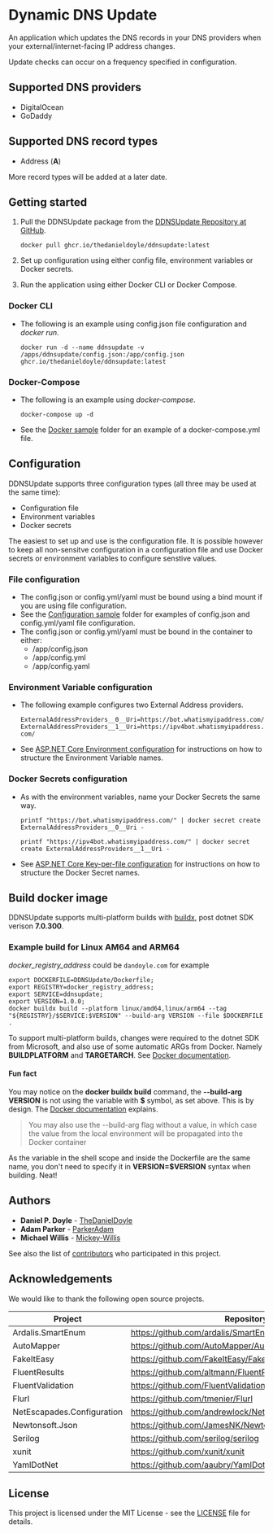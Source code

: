 # Dynamic DNS Update

An application which updates the DNS records in your DNS providers when your external/internet-facing IP address changes.

Update checks can occur on a frequency specified in configuration.

## Supported DNS providers

* DigitalOcean
* GoDaddy

## Supported DNS record types

* Address (**A**)

More record types will be added at a later date.

## Getting started

1. Pull the DDNSUpdate package from the [DDNSUpdate Repository at GitHub](https://github.com/users/TheDanielDoyle/packages/container/package/ddnsupdate).

    ``docker pull ghcr.io/thedanieldoyle/ddnsupdate:latest``

2. Set up configuration using either config file, environment variables or Docker secrets.

3. Run the application using either Docker CLI or Docker Compose.

### Docker CLI

* The following is an example using config.json file configuration and *docker run*.

    ``docker run -d --name ddnsupdate -v /apps/ddnsupdate/config.json:/app/config.json ghcr.io/thedanieldoyle/ddnsupdate:latest``

### Docker-Compose

* The following is an example using *docker-compose*.

    ``docker-compose up -d``

* See the [Docker sample](https://github.com/TheDanielDoyle/DDNSUpdate/tree/master/samples/) folder for an example of a docker-compose.yml file.

## Configuration

DDNSUpdate supports three configuration types (all three may be used at the same time):

* Configuration file
* Environment variables
* Docker secrets

The easiest to set up and use is the configuration file. It is possible however to keep all non-sensitve configuration in a configuration file and use Docker secrets or environment variables to configure senstive values.

### File configuration

* The config.json or config.yml/yaml must be bound using a bind mount if you are using file configuration.
* See the [Configuration sample](https://github.com/TheDanielDoyle/DDNSUpdate/tree/master/samples/Configuration) folder for examples of config.json and config.yml/yaml file configuration.
* The config.json or config.yml/yaml must be bound in the container to either:
  * /app/config.json
  * /app/config.yml
  * /app/config.yaml

### Environment Variable configuration

* The following example configures two External Address providers.

    ``ExternalAddressProviders__0__Uri=https://bot.whatismyipaddress.com/``
    ``ExternalAddressProviders__1__Uri=https://ipv4bot.whatismyipaddress.com/``

* See [ASP.NET Core Environment configuration](https://docs.microsoft.com/en-us/aspnet/core/fundamentals/configuration/?view=aspnetcore-3.1#environment-variables) for instructions on how to structure the Environment Variable names.

### Docker Secrets configuration

* As with the environment variables, name your Docker Secrets the same way.

    ``printf "https://bot.whatismyipaddress.com/" | docker secret create ExternalAddressProviders__0__Uri -``

    ``printf "https://ipv4bot.whatismyipaddress.com/" | docker secret create ExternalAddressProviders__1__Uri -``

* See [ASP.NET Core Key-per-file configuration](https://docs.microsoft.com/en-us/aspnet/core/fundamentals/configuration/?view=aspnetcore-3.1#key-per-file-configuration-provider) for instructions on how to structure the Docker Secret names.

## Build docker image

DDNSUpdate supports multi-platform builds with [buildx](https://docs.docker.com/engine/reference/commandline/buildx/), post dotnet SDK verison **7.0.300**.

### Example build for Linux AM64 and ARM64

_docker_registry_address_ could be `dandoyle.com` for example

```shell
export DOCKERFILE=DDNSUpdate/Dockerfile;
export REGISTRY=docker_registry_address;
export SERVICE=ddnsupdate;
export VERSION=1.0.0;
docker buildx build --platform linux/amd64,linux/arm64 --tag "${REGISTRY}/$SERVICE:$VERSION" --build-arg VERSION --file $DOCKERFILE .
```
To support multi-platform builds, changes were required to the dotnet SDK from Microsoft, and also use of some automatic ARGs from Docker. Namely **BUILDPLATFORM** and **TARGETARCH**. See [Docker documentation](https://docs.docker.com/engine/reference/builder/#automatic-platform-args-in-the-global-scope). 

#### Fun fact

You may notice on the **docker buildx build** command, the **--build-arg VERSION** is not using the variable with **$** symbol, as set above. This is by design. The [Docker documentation](https://docs.docker.com/engine/reference/commandline/build/#build-arg) explains.

> You may also use the --build-arg flag without a value, in which case the value from the local environment will be propagated into the Docker container

As the variable in the shell scope and inside the Dockerfile are the same name, you don't need to specify it in **VERSION=$VERSION** syntax when building. Neat!

## Authors

* **Daniel P. Doyle** - [TheDanielDoyle](https://github.com/TheDanielDoyle/)
* **Adam Parker** - [ParkerAdam](https://github.com/parkeradam/)
* **Michael Willis** - [Mickey-Willis](https://github.com/mickey-willis/)

See also the list of [contributors](https://github.com/TheDanielDoyle/DDNSUpdate/contributors) who participated in this project.

## Acknowledgements

We would like to thank the following open source projects.

| Project                    | Repository                                               | License                                                                                 |
| -------------------------- | -------------------------------------------------------- | --------------------------------------------------------------------------------------- |
| Ardalis.SmartEnum          | https://github.com/ardalis/SmartEnum                     | [LICENSE](https://github.com/ardalis/SmartEnum/blob/master/LICENSE)                     |
| AutoMapper                 | https://github.com/AutoMapper/AutoMapper                 | [LICENSE](https://github.com/AutoMapper/AutoMapper/blob/master/LICENSE.txt)             |
| FakeItEasy                 | https://github.com/FakeItEasy/FakeItEasy                 | [LICENSE](https://github.com/FakeItEasy/FakeItEasy/blob/master/License.txt)             |
| FluentResults              | https://github.com/altmann/FluentResults                 | [LICENSE](https://github.com/altmann/FluentResults/blob/master/LICENSE)                 |
| FluentValidation           | https://github.com/FluentValidation/FluentValidation     | [LICENSE](https://github.com/FluentValidation/FluentValidation/blob/master/License.txt) |
| Flurl                      | https://github.com/tmenier/Flurl                         | [LICENSE](https://github.com/tmenier/Flurl/blob/dev/LICENSE)                            |
| NetEscapades.Configuration | https://github.com/andrewlock/NetEscapades.Configuration | [LICENSE](https://github.com/andrewlock/NetEscapades.Configuration/blob/master/LICENSE) |
| Newtonsoft.Json            | https://github.com/JamesNK/Newtonsoft.Json               | [LICENSE](https://github.com/JamesNK/Newtonsoft.Json/blob/master/LICENSE.md)            |
| Serilog                    | https://github.com/serilog/serilog                       | [LICENSE](https://github.com/serilog/serilog/blob/dev/LICENSE)                          |
| xunit                      | https://github.com/xunit/xunit                           | [LICENSE](https://github.com/xunit/xunit/blob/main/LICENSE)                             |
| YamlDotNet                 | https://github.com/aaubry/YamlDotNet                     | [LICENSE](https://github.com/aaubry/YamlDotNet/blob/master/LICENSE.txt)                 |

## License

This project is licensed under the MIT License - see the [LICENSE](LICENSE.md) file for details.

